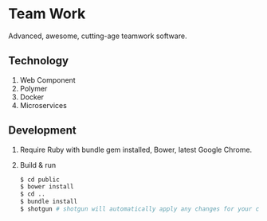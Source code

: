 # Team Work

Advanced, awesome, cutting-age teamwork software.

## Technology

1. Web Component
2. Polymer
3. Docker
4. Microservices

## Development

1. Require Ruby with bundle gem installed, Bower, latest Google Chrome.

2. Build & run
    ```bash
    $ cd public
    $ bower install
    $ cd ..
    $ bundle install
    $ shotgun # shotgun will automatically apply any changes for your code, just refresh the page
    ```


